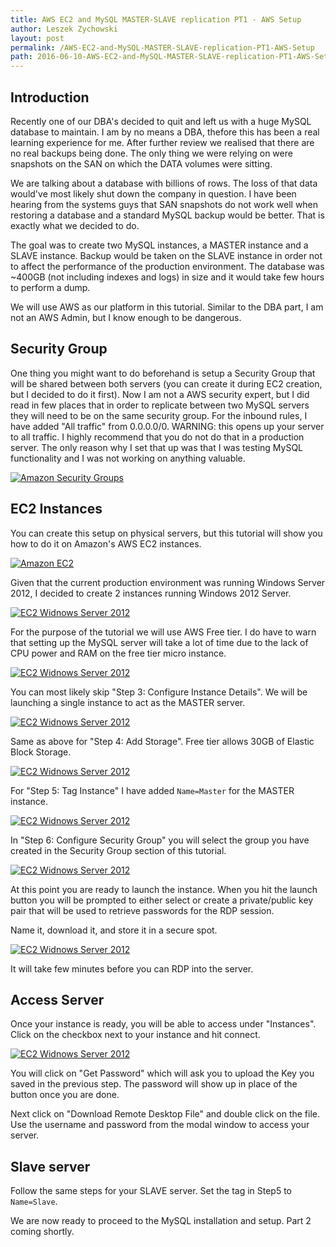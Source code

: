 ```yaml
---
title: AWS EC2 and MySQL MASTER-SLAVE replication PT1 - AWS Setup
author: Leszek Zychowski
layout: post
permalink: /AWS-EC2-and-MySQL-MASTER-SLAVE-replication-PT1-AWS-Setup
path: 2016-06-10-AWS-EC2-and-MySQL-MASTER-SLAVE-replication-PT1-AWS-Setup.md
---
```


## Introduction

Recently one of our DBA's decided to quit and left us with a huge MySQL database to maintain.  I am by no means a DBA, thefore this has been a real learning experience for me.  After further review we realised that there are no real backups being done.  The only thing we were relying on were snapshots on the SAN on which the DATA volumes were sitting.

We are talking about a database with billions of rows.  The loss of that data would've most likely shut down the company in question.  I have been hearing from the systems guys that SAN snapshots do not work well when restoring a database and a standard MySQL backup would be better.  That is exactly what we decided to do.

The goal was to create two MySQL instances, a MASTER instance and a SLAVE instance.  Backup would be taken on the SLAVE instance in order not to affect the performance of the production environment.  The database was ~400GB (not including indexes and logs) in size and it would take few hours to perform a dump.

We will use AWS as our platform in this tutorial.  Similar to the DBA part, I am not an AWS Admin, but I know enough to be dangerous.

## Security Group

One thing you might want to do beforehand is setup a Security Group that will be shared between both servers (you can create it during EC2 creation, but I decided to do it first). Now I am not a AWS security expert, but I did read in few places that in order to replicate between two MySQL servers they will need to be on the same security group.  For the inbound rules, I have added "All traffic" from 0.0.0.0/0.  WARNING: this opens up your server to all traffic.  I highly recommend that you do not do that in a production server.  The only reason why I set that up was that I was testing MySQL functionality and I was not working on anything valuable.

[![Amazon Security Groups](/assets/images/20160610/-1.JPG)](/assets/images/20160610/-1.JPG)

## EC2 Instances

You can create this setup on physical servers, but this tutorial will show you how to do it on Amazon's AWS EC2 instances.

[![Amazon EC2](/assets/images/20160610/0.JPG)](/assets/images/20160610/0.JPG)

Given that the current production environment was running Windows Server 2012, I decided to create 2 instances running Windows 2012 Server.

[![EC2 Widnows Server 2012](/assets/images/20160610/1.JPG)](/assets/images/20160610/1.JPG)

For the purpose of the tutorial we will use AWS Free tier.  I do have to warn that setting up the MySQL server will take a lot of time due to the lack of CPU power and RAM on the free tier micro instance.

[![EC2 Widnows Server 2012](/assets/images/20160610/2.JPG)](/assets/images/20160610/2.JPG)

You can most likely skip "Step 3: Configure Instance Details". We will be launching a single instance to act as the MASTER server.

[![EC2 Widnows Server 2012](/assets/images/20160610/3.JPG)](/assets/images/20160610/3.JPG)

Same as above for "Step 4: Add Storage".  Free tier allows 30GB of Elastic Block Storage.

[![EC2 Widnows Server 2012](/assets/images/20160610/4.JPG)](/assets/images/20160610/4.JPG)

For "Step 5: Tag Instance" I have added `Name=Master` for the MASTER instance.

[![EC2 Widnows Server 2012](/assets/images/20160610/5.JPG)](/assets/images/20160610/5.JPG)

In "Step 6: Configure Security Group" you will select the group you have created in the Security Group section of this tutorial.

[![EC2 Widnows Server 2012](/assets/images/20160610/6.JPG)](/assets/images/20160610/6.JPG)

At this point you are ready to launch the instance.  When you hit the launch button you will be prompted to either select or create a private/public key pair that will be used to retrieve passwords for the RDP session.

Name it, download it, and store it in a secure spot.

[![EC2 Widnows Server 2012](/assets/images/20160610/7.JPG)](/assets/images/20160610/7.JPG)

It will take few minutes before you can RDP into the server.

## Access Server

Once your instance is ready, you will be able to access under "Instances".  Click on the checkbox next to your instance and hit connect.

[![EC2 Widnows Server 2012](/assets/images/20160610/8.JPG)](/assets/images/20160610/8.JPG)

You will click on "Get Password" which will ask you to upload the Key you saved in the previous step.  The password will show up in place of the button once you are done.

Next click on "Download Remote Desktop File" and double click on the file.  Use the username and password from the modal window to access your server.

## Slave server

Follow the same steps for your SLAVE server.  Set the tag in Step5 to `Name=Slave`.

We are now ready to proceed to the MySQL installation and setup. Part 2 coming shortly.











